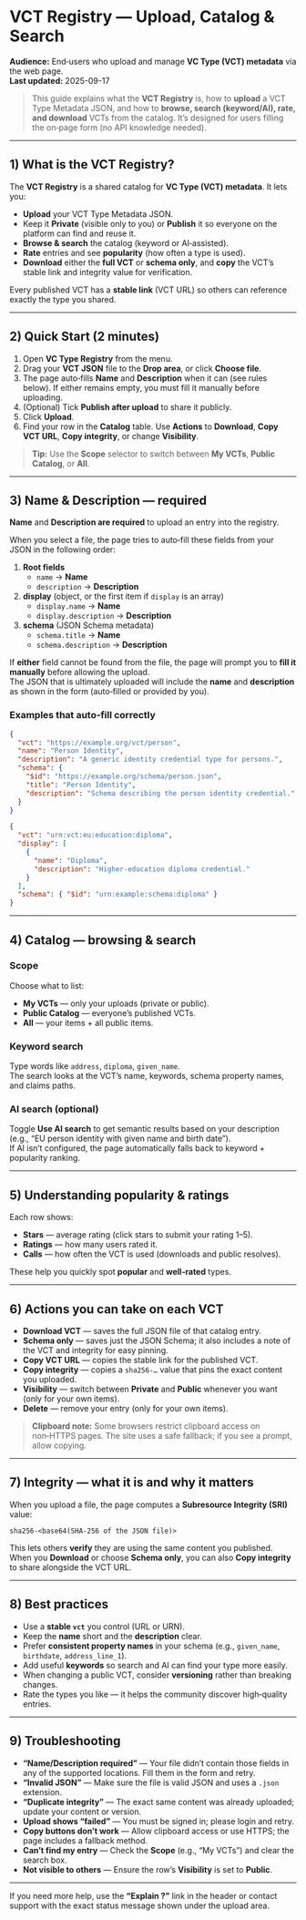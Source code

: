 # VCT Registry — Upload, Catalog & Search

**Audience:** End‑users who upload and manage **VC Type (VCT) metadata** via the web page.  
**Last updated:** 2025-09-17

> This guide explains what the **VCT Registry** is, how to **upload** a VCT Type Metadata JSON, and how to **browse, search (keyword/AI), rate, and download** VCTs from the catalog. It’s designed for users filling the on‑page form (no API knowledge needed).

---

## 1) What is the VCT Registry?

The **VCT Registry** is a shared catalog for **VC Type (VCT) metadata**. It lets you:

- **Upload** your VCT Type Metadata JSON.
- Keep it **Private** (visible only to you) or **Publish** it so everyone on the platform can find and reuse it.
- **Browse & search** the catalog (keyword or AI‑assisted).
- **Rate** entries and see **popularity** (how often a type is used).
- **Download** either the **full VCT** or **schema only**, and **copy** the VCT’s stable link and integrity value for verification.

Every published VCT has a **stable link** (VCT URL) so others can reference exactly the type you shared.

---

## 2) Quick Start (2 minutes)

1. Open **VC Type Registry** from the menu.  
2. Drag your **VCT JSON** file to the **Drop area**, or click **Choose file**.  
3. The page auto‑fills **Name** and **Description** when it can (see rules below). If either remains empty, you must fill it manually before uploading.  
4. (Optional) Tick **Publish after upload** to share it publicly.  
5. Click **Upload**.  
6. Find your row in the **Catalog** table. Use **Actions** to **Download**, **Copy VCT URL**, **Copy integrity**, or change **Visibility**.

> **Tip:** Use the **Scope** selector to switch between **My VCTs**, **Public Catalog**, or **All**.

---

## 3) Name & Description — required

**Name** and **Description are required** to upload an entry into the registry.

When you select a file, the page tries to auto‑fill these fields from your JSON in the following order:

1. **Root fields**  
   - `name` → **Name**  
   - `description` → **Description**
2. **display** (object, or the first item if `display` is an array)  
   - `display.name` → **Name**  
   - `display.description` → **Description**
3. **schema** (JSON Schema metadata)  
   - `schema.title` → **Name**  
   - `schema.description` → **Description**

If **either** field cannot be found from the file, the page will prompt you to **fill it manually** before allowing the upload.  
The JSON that is ultimately uploaded will include the **name** and **description** as shown in the form (auto‑filled or provided by you).

### Examples that auto‑fill correctly

```json
{
  "vct": "https://example.org/vct/person",
  "name": "Person Identity",
  "description": "A generic identity credential type for persons.",
  "schema": {
    "$id": "https://example.org/schema/person.json",
    "title": "Person Identity",
    "description": "Schema describing the person identity credential."
  }
}
```

```json
{
  "vct": "urn:vct:eu:education:diploma",
  "display": [
    {
      "name": "Diploma",
      "description": "Higher‑education diploma credential."
    }
  ],
  "schema": { "$id": "urn:example:schema:diploma" }
}
```

---

## 4) Catalog — browsing & search

### Scope
Choose what to list:
- **My VCTs** — only your uploads (private or public).  
- **Public Catalog** — everyone’s published VCTs.  
- **All** — your items + all public items.

### Keyword search
Type words like `address`, `diploma`, `given_name`.  
The search looks at the VCT’s name, keywords, schema property names, and claims paths.

### AI search (optional)
Toggle **Use AI search** to get semantic results based on your description (e.g., “EU person identity with given name and birth date”).  
If AI isn’t configured, the page automatically falls back to keyword + popularity ranking.

---

## 5) Understanding popularity & ratings

Each row shows:
- **Stars** — average rating (click stars to submit your rating 1–5).  
- **Ratings** — how many users rated it.  
- **Calls** — how often the VCT is used (downloads and public resolves).

These help you quickly spot **popular** and **well‑rated** types.

---

## 6) Actions you can take on each VCT

- **Download VCT** — saves the full JSON file of that catalog entry.
- **Schema only** — saves just the JSON Schema; it also includes a note of the VCT and integrity for easy pinning.
- **Copy VCT URL** — copies the stable link for the published VCT.
- **Copy integrity** — copies a `sha256-…` value that pins the exact content you uploaded.
- **Visibility** — switch between **Private** and **Public** whenever you want (only for your own items).
- **Delete** — remove your entry (only for your own items).

> **Clipboard note:** Some browsers restrict clipboard access on non‑HTTPS pages. The site uses a safe fallback; if you see a prompt, allow copying.

---

## 7) Integrity — what it is and why it matters

When you upload a file, the page computes a **Subresource Integrity (SRI)** value:
```
sha256-<base64(SHA-256 of the JSON file)>
```
This lets others **verify** they are using the same content you published.  
When you **Download** or choose **Schema only**, you can also **Copy integrity** to share alongside the VCT URL.

---

## 8) Best practices

- Use a **stable `vct`** you control (URL or URN).  
- Keep the **name** short and the **description** clear.  
- Prefer **consistent property names** in your schema (e.g., `given_name`, `birthdate`, `address_line_1`).  
- Add useful **keywords** so search and AI can find your type more easily.  
- When changing a public VCT, consider **versioning** rather than breaking changes.  
- Rate the types you like — it helps the community discover high‑quality entries.

---

## 9) Troubleshooting

- **“Name/Description required”** — Your file didn’t contain those fields in any of the supported locations. Fill them in the form and retry.  
- **“Invalid JSON”** — Make sure the file is valid JSON and uses a `.json` extension.  
- **“Duplicate integrity”** — The exact same content was already uploaded; update your content or version.  
- **Upload shows “failed”** — You must be signed in; please login and retry.  
- **Copy buttons don’t work** — Allow clipboard access or use HTTPS; the page includes a fallback method.  
- **Can’t find my entry** — Check the **Scope** (e.g., “My VCTs”) and clear the search box.  
- **Not visible to others** — Ensure the row’s **Visibility** is set to **Public**.

---

If you need more help, use the **“Explain ?”** link in the header or contact support with the exact status message shown under the upload area.
